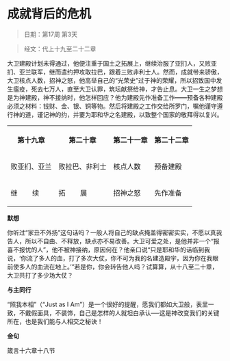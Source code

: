 # 成就背后的危机 

> 日期：第17周 第3天

> 经文：代上十九至二十二章

大卫建殿计划未得通过，他便注重于国土之拓展上，继续治服了亚扪人，又败亚扪、亚兰联军，继而遣约押攻取拉巴，跟着三败非利士人。然而，成就带来骄傲，大卫核点人数，招神之怒，他高举自己的“光荣史”过于神的荣耀，所以招致国中发生瘟疫，死去七万人，直至大卫认罪，筑坛献祭给神，才告止息。大卫一生之梦想是为神建殿，神不接纳时，他怎样回应？他为建殿先作准备工作━━预备各种建殿必须之材料：钱财、金、银、铜等物。然后将建殿之工作交给所罗门，嘱他谨守遵行神的道，谨记神的约，并要为耶和华之名建殿，以致整个国家的敬拜得以复兴。

<table>
 <tbody>
  <tr>
   <th><p>第十九章</p></th>
   <th><p>第二十章</p></th>
   <th><p>第二十一章</p></th>
   <th><p>第二十二章</p></th>
  </tr>
  <tr>
   <td><p>败亚扪、亚兰</p></td>
   <td><p>败拉巴、非利士</p></td>
   <td><p>核点人数</p></td>
   <td><p>预备建殿</p></td>
  </tr>
  <tr>
   <td><p>继&nbsp;&nbsp;&nbsp;&nbsp;&nbsp;&nbsp;&nbsp; 续</p></td>
   <td><p>拓&nbsp;&nbsp;&nbsp;&nbsp;&nbsp;&nbsp;&nbsp; 展</p></td>
   <td><p>招神之怒</p></td>
   <td><p>先作准备</p></td>
  </tr>
 </tbody>
</table>

**默想**

你听过“家丑不外扬”这句话吗？一般人将自己的缺点掩盖得密密实实，不愿以真我告人，所以不自由、不释放，缺点亦不易改善。大卫可爱之处，是他并非一个“报喜不报忧的人”，他不被神接纳，原因何在？他亲口说“只是耶和华的话临到我说，‘你流了多人的血，打了多次大仗，你不可为我的名建造殿宇，因为你在我眼前使多人的血流在地上。’”若是你，你会转告他人吗？试算算，从十八至二十章，大卫共打了多少场大仗？

**与主同行**

“照我本相”（“Just as I Am”）是一个很好的提醒，愿我们都如大卫般，表里一致，不戴假面具，不装饰，自己是怎样的人就坦白承认──这是神改变我们的关键所在，也是我们能与人相交之秘诀！

**金句**

箴言十六章十八节




